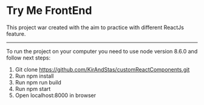 # Try Me FrontEnd

This project war created with the aim to practice with different ReactJs feature.

---

To run the project on your computer you need to use node version 8.6.0 and follow next steps:
1. Git clone https://github.com/KirAndStas/customReactComponents.git
2. Run npm install
3. Run npm run build
4. Run npm start
5. Open localhost:8000 in browser